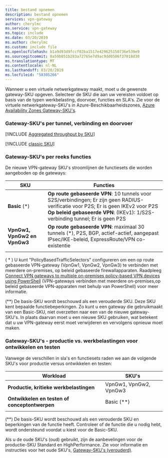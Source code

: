 ```yaml
---
title: bestand opnemen
description: bestand opnemen
services: vpn-gateway
author: cherylmc
ms.service: vpn-gateway
ms.topic: include
ms.date: 03/20/2019
ms.author: cherylmc
ms.custom: include file
ms.openlocfilehash: b1a9d93d9fccf02ba1517e429625150736e539e9
ms.sourcegitcommit: 8a59b051b283a72765e7d9ac9dd0586f37018d30
ms.translationtype: MT
ms.contentlocale: nl-NL
ms.lasthandoff: 03/20/2019
ms.locfileid: "58305266"
---
```

Wanneer u een virtuele netwerkgateway maakt, moet u de gewenste gateway-SKU opgeven. Selecteer de SKU die aan uw vereisten voldoet op basis van de typen werkbelasting, doorvoer, functies en SLA's. Zie voor de virtuele netwerkgateway-SKU's in Azure-Beschikbaarheidszones, [Azure Availability Zones Gateway-SKU's](../articles/vpn-gateway/about-zone-redundant-vnet-gateways.md).

###  <a name="benchmark"></a>Gateway-SKU's per tunnel, verbinding en doorvoer

[!INCLUDE [Aggregated throughput by SKU](./vpn-gateway-table-gwtype-aggtput-include.md)]

[!INCLUDE [classic SKU](./vpn-gateway-classic-sku-support-include.md)]

###  <a name="feature"></a>Gateway-SKU's per reeks functies

De nieuwe VPN-gateway SKU's stroomlijnen de functiesets die worden aangeboden op de gateways:

| **SKU**| **Functies**|
| ---    | ---         |
|**Basic** (*)   | **Op route gebaseerde VPN**: 10 tunnels voor S2S/verbindingen; Er zijn geen RADIUS-verificatie voor P2S; Er is geen IKEv2 voor P2S<br>**Op beleid gebaseerde VPN**: (IKEv1): 1/S2S-verbinding tunnel; Er is geen P2S|
| **VpnGw1, VpnGw2 en VpnGw3** | **Op route gebaseerde VPN**: maximaal 30 tunnels (*), P2S, BGP, actief-actief, aangepast IPsec/IKE-beleid, ExpressRoute/VPN co-existentie |
|        |             |

( * ) U kunt "PolicyBasedTrafficSelectors" configureren om een op route gebaseerde VPN-gateway (VpnGw1, VpnGw2, VpnGw3) te verbinden met meerdere on-premises, op beleid gebaseerde firewallapparaten. Raadpleeg [Connect VPN gateways to multiple on-premises policy-based VPN devices using PowerShell](../articles/vpn-gateway/vpn-gateway-connect-multiple-policybased-rm-ps.md) (VPN-gateways verbinden met meerdere on-premises,op beleid gebaseerde VPN-apparaten met behulp van PowerShell) voor meer informatie.

(\*\*) De basis-SKU wordt beschouwd als een verouderde SKU. Deze SKU kent bepaalde functiebeperkingen. Zo kunt u een gateway die gebruikmaakt van een Basic-SKU, niet overzetten naar een van de nieuwe gateway-SKU's. In plaats daarvan moet u een nieuwe SKU gebruiken, wat betekent dat u uw VPN-gateway eerst moet verwijderen en vervolgens opnieuw moet maken.

###  <a name="workloads"></a>Gateway-SKU's - productie vs. werkbelastingen voor ontwikkelen en testen

Vanwege de verschillen in sla's en functiesets raden we aan de volgende SKU's voor productie versus ontwikkelen en testen:

| **Workload**                       | **SKU's**               |
| ---                                | ---                    |
| **Productie, kritieke werkbelastingen** | VpnGw1, VpnGw2, VpnGw3 |
| **Ontwikkelen en testen of conceptontwerpen**   | Basic (**)                 |
|                                    |                        |

(\*\*) De basis-SKU wordt beschouwd als een verouderde SKU en beperkingen van de functie heeft. Controleer of de functie die u nodig hebt, wordt ondersteund voordat u kiest voor de Basic-SKU.

Als u de oude SKU's (oud) gebruikt, zijn de aanbevelingen voor de productie-SKU Standard en HighPerformance. Zie voor informatie en instructies voor het oude SKU's, [Gateway-SKU's (verouderd)](../articles/vpn-gateway/vpn-gateway-about-skus-legacy.md).
